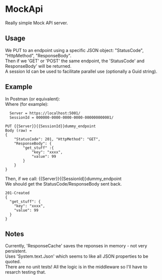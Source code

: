 # MockApi

Really simple Mock API server.

## Usage
We PUT to an endpoint using a specific JSON object: "StatusCode", "HttpMethod", "ResponseBody".</br>
Then if we 'GET' or 'POST' the same endpoint, the 'StatusCode' and ResponseBody' will be returned.</br>
A session Id can be used to facilitate parallel use (optionally a Guid string).</br>

## Example
In Postman (or equivalent):</br>
Where (for example):</br>
```
  Server = https://localhost:5001/
  SessionId = 000000-0000-0000-0000-000000000001/
```
```
PUT {{Server}}{{SessionId}}dummy_endpoint
Body (raw) =
{
    "StatusCode": 201, "HttpMethod": "GET",
    "ResponseBody": {
        "get_stuff" :{
            "key": "xxxx",
            "value": 99
        }
    }
}
```

Then, if we call: {{Server}}{{SessionId}}dummy_endpoint</br>
We should get the StatusCode/ResponseBody sent back.
```
201-Created
{
  "get_stuff": {
    "key": "xxxx",
    "value": 99
  }
}
```
## Notes
Currently, 'ResponseCache' saves the reponses in memory - not very persistent.</br>
Uses 'System.text.Json' which seems to like all JSON properties to be quoted.</br>
There are no unit tests! All the logic is in the middleware so I'll have to resarch testing that.</br>

